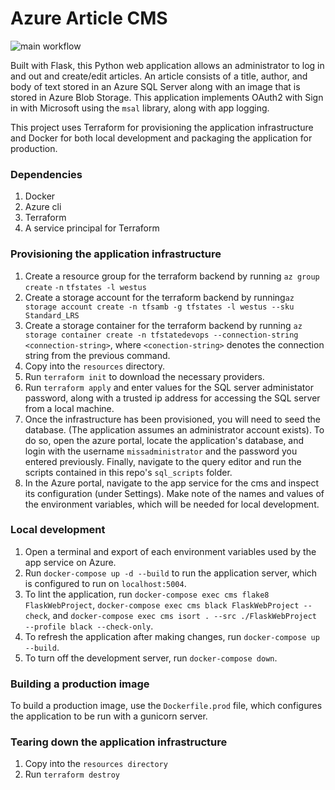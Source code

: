 # Azure Article CMS

![main workflow](https://github.com/MaxBoykoII/azure-cms-app/actions/workflows/main.yml/badge.svg)

Built with Flask, this Python web application allows an administrator to log in and out and create/edit articles. An article consists of a title, author, and body of text stored in an Azure SQL Server along with an image that is stored in Azure Blob Storage. This application implements OAuth2 with Sign in with Microsoft using the `msal` library, along with app logging.

This project uses Terraform for provisioning the application infrastructure and Docker for both local development and packaging the application for production.

### Dependencies

1. Docker
2. Azure cli
3. Terraform
4. A service principal for Terraform

### Provisioning the application infrastructure

1. Create a resource group for the terraform backend by running `az group create` `-n` `tfstates -l westus`
2. Create a storage account for the terraform backend by running`az storage account create -n tfsamb -g tfstates -l westus --sku Standard_LRS`
3. Create a storage container for the terraform backend by running `az storage container create -n tfstatedevops --connection-string <connection-string>`, where ```<conection-string>``` denotes the connection string from the previous command. 
4. Copy into the ```resources``` directory.
5. Run ```terraform init``` to download the necessary providers.
6. Run ```terraform apply``` and enter values for the SQL server administator password, along with a trusted ip address for accessing the SQL server from a local machine.
7. Once the infrastructure has been provisioned, you will need to seed the database. (The application assumes an administrator account exists). To do so, open the azure portal, locate the application's database, and login with the username ```missadministrator``` and the password you entered previously. Finally, navigate to the query editor and run the scripts contained in this repo's `sql_scripts` folder.
8. In the Azure portal, navigate to the app service for the cms and inspect its configuration (under Settings). Make note of the names and values of the environment variables, which will be needed for local development.

### Local development

1. Open a terminal and export of each environment variables used by the app service on Azure.
2. Run ```docker-compose up -d --build``` to run the application server, which is configured to run on ```localhost:5004```. 
3. To lint the application, run ```docker-compose exec cms flake8 FlaskWebProject```, ```docker-compose exec cms black FlaskWebProject --check```, and ```docker-compose exec cms isort . --src ./FlaskWebProject --profile black --check-only```. 
4. To refresh the application after making changes, run ```docker-compose up --build```.
5. To turn off the development server, run ```docker-compose down```.

### Building a production image

To build a production image, use the ```Dockerfile.prod``` file, which configures the application to be run with a gunicorn server.

### Tearing down the application infrastructure

1. Copy into the ```resources directory```
2.  Run ```terraform destroy```



